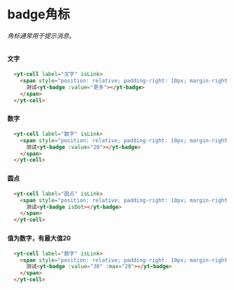 # badge角标
###### 角标通常用于提示消息。
###
#### 文字
```html
  <yt-cell label="文字" isLink>
    <span style="position: relative; padding-right: 10px; margin-right: 20px;">
      测试<yt-badge :value="更多"></yt-badge>
    </span>
  </yt-cell>
```
###
#### 数字
```html
  <yt-cell label="数字" isLink>
    <span style="position: relative; padding-right: 10px; margin-right: 20px;">
      测试<yt-badge :value="20"></yt-badge>
    </span>
  </yt-cell>
```
###
#### 圆点
```html
  <yt-cell label="圆点" isLink>
    <span style="position: relative; padding-right: 10px; margin-right: 20px;">
      测试<yt-badge isDot></yt-badge>
    </span>
  </yt-cell>
```
###
#### 值为数字，有最大值20
```html
  <yt-cell label="数字" isLink>
    <span style="position: relative; padding-right: 10px; margin-right: 20px;">
      测试<yt-badge :value="30" :max="20"></yt-badge>
    </span>
  </yt-cell>
```
